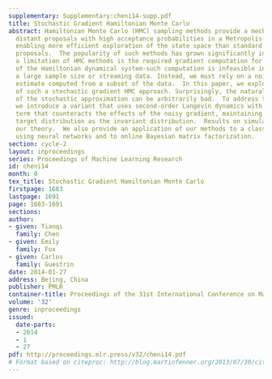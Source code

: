```yaml
---
supplementary: Supplementary:cheni14-supp.pdf
title: Stochastic Gradient Hamiltonian Monte Carlo
abstract: Hamiltonian Monte Carlo (HMC) sampling methods provide a mechanism for defining
  distant proposals with high acceptance probabilities in a Metropolis-Hastings framework,
  enabling more efficient exploration of the state space than standard random-walk
  proposals.  The popularity of such methods has grown significantly in recent years.  However,
  a limitation of HMC methods is the required gradient computation for simulation
  of the Hamiltonian dynamical system-such computation is infeasible in problems involving
  a large sample size or streaming data. Instead, we must rely on a noisy gradient
  estimate computed from a subset of the data.  In this paper, we explore the properties
  of such a stochastic gradient HMC approach. Surprisingly, the natural implementation
  of the stochastic approximation can be arbitrarily bad.  To address this problem
  we introduce a variant that uses second-order Langevin dynamics with a friction
  term that counteracts the effects of the noisy gradient, maintaining the desired
  target distribution as the invariant distribution.  Results on simulated data validate
  our theory.  We also provide an application of our methods to a classification task
  using neural networks and to online Bayesian matrix factorization.
section: cycle-2
layout: inproceedings
series: Proceedings of Machine Learning Research
id: cheni14
month: 0
tex_title: Stochastic Gradient Hamiltonian Monte Carlo
firstpage: 1683
lastpage: 1691
page: 1683-1691
sections: 
author:
- given: Tianqi
  family: Chen
- given: Emily
  family: Fox
- given: Carlos
  family: Guestrin
date: 2014-01-27
address: Bejing, China
publisher: PMLR
container-title: Proceedings of the 31st International Conference on Machine Learning
volume: '32'
genre: inproceedings
issued:
  date-parts:
  - 2014
  - 1
  - 27
pdf: http://proceedings.mlr.press/v32/cheni14.pdf
# Format based on citeproc: http://blog.martinfenner.org/2013/07/30/citeproc-yaml-for-bibliographies/
---
```

